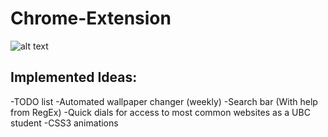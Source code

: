 # Chrome-Extension
![alt text](https://i.imgur.com/M8jjM8o.jpg)

## Implemented Ideas:
-TODO list
-Automated wallpaper changer (weekly)
-Search bar (With help from RegEx)
-Quick dials for access to most common websites as a UBC student
-CSS3 animations
